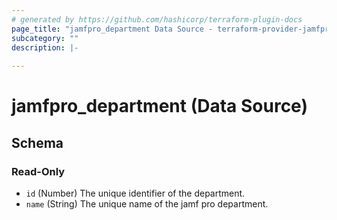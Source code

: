 ```yaml
---
# generated by https://github.com/hashicorp/terraform-plugin-docs
page_title: "jamfpro_department Data Source - terraform-provider-jamfpro"
subcategory: ""
description: |-
  
---
```


# jamfpro_department (Data Source)





<!-- schema generated by tfplugindocs -->
## Schema

### Read-Only

- `id` (Number) The unique identifier of the department.
- `name` (String) The unique name of the jamf pro department.

